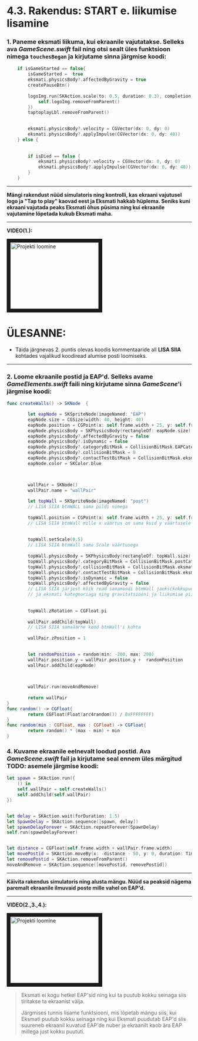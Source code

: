 
# 4.3. Rakendus: START e. liikumise lisamine


### 1. Paneme eksmati liikuma, kui ekraanile vajutatakse. Selleks ava *GameScene.swift* fail ning otsi sealt üles funktsioon nimega ```touchesBegan``` ja kirjutame sinna järgmise koodi:

```swift
    if isGameStarted == false{
        isGameStarted =  true
        eksmati.physicsBody?.affectedByGravity = true
        createPauseBtn()
        
        logoImg.run(SKAction.scale(to: 0.5, duration: 0.3), completion: {
            self.logoImg.removeFromParent()
        })
        taptoplayLbl.removeFromParent()

       
        eksmati.physicsBody?.velocity = CGVector(dx: 0, dy: 0)
        eksmati.physicsBody?.applyImpulse(CGVector(dx: 0, dy: 40))
    } else {
    
 
        if isDied == false {
            eksmati.physicsBody?.velocity = CGVector(dx: 0, dy: 0)
            eksmati.physicsBody?.applyImpulse(CGVector(dx: 0, dy: 40))
        }
    }
```   
---   

**Mängi rakendust nüüd simulatoris ning kontrolli, kas ekraani vajutusel logo ja "Tap to play" kaovad eest ja Eksmati hakkab hüplema. Seniks kuni ekraani vajutada peaks Eksmati õhus püsima ning kui ekraanile vajutamine lõpetada kukub Eksmati maha.**

---

**VIDEO(1.):**

<a href="https://youtu.be/zuuT1pb8cfA
" target="_blank"><img src="http://img.youtube.com/vi/zuuT1pb8cfA/0.jpg" 
alt="Projekti loomine" width="240" height="180" border="10" /></a>

# ÜLESANNE:
* Täida järgnevas 2. puntis olevas koodis kommentaaride all **LISA SIIA** kohtades vajalikud koodiread alumise posti loomiseks.
---

### 2. Loome ekraanile postid ja EAP'd. Selleks avame *GameElements.swift* faili ning kirjutame sinna *GameScene*'i järgmise koodi:

``` swift
func createWalls() -> SKNode  {

        let eapNode = SKSpriteNode(imageNamed: "EAP")
        eapNode.size = CGSize(width: 40, height: 40)
        eapNode.position = CGPoint(x: self.frame.width + 25, y: self.frame.height / 2)
        eapNode.physicsBody = SKPhysicsBody(rectangleOf: eapNode.size)
        eapNode.physicsBody?.affectedByGravity = false
        eapNode.physicsBody?.isDynamic = false
        eapNode.physicsBody?.categoryBitMask = CollisionBitMask.EAPCategory
        eapNode.physicsBody?.collisionBitMask = 0
        eapNode.physicsBody?.contactTestBitMask = CollisionBitMask.eksmatiCategory
        eapNode.color = SKColor.blue
        


        wallPair = SKNode()
        wallPair.name = "wallPair"
        
        let topWall = SKSpriteNode(imageNamed: "post")
        // LISA SIIA btmWALL sama pildi nimega
        
        topWall.position = CGPoint(x: self.frame.width + 25, y: self.frame.height / 2 + 420)
        // LISA SIIA btmWall mille x väärtus on sama kuid y väärtusele mitte ei liideta vaid lahutatakse 420
        
        
        topWall.setScale(0.5)
        // LISA SIIA btmWall sama Scale väärtusega
        
        topWall.physicsBody = SKPhysicsBody(rectangleOf: topWall.size)
        topWall.physicsBody?.categoryBitMask = CollisionBitMask.postCategory
        topWall.physicsBody?.collisionBitMask = CollisionBitMask.eksmatiCategory
        topWall.physicsBody?.contactTestBitMask = CollisionBitMask.eksmatiCategory
        topWall.physicsBody?.isDynamic = false
        topWall.physicsBody?.affectedByGravity = false
        // LISA SIIA järjest kõik read samamoodi btmWall jaoks(kokkupuuted posti
        // ja eksmati kategooriaga ning gravitatsiooni ja liikumise piiramine)
        
        
        topWall.zRotation = CGFloat.pi
        
        wallPair.addChild(topWall)
        // LISA SIIA samaäärne kood btmWall'i kohta
        
        wallPair.zPosition = 1
        

        let randomPosition = random(min: -200, max: 200)
        wallPair.position.y = wallPair.position.y +  randomPosition
        wallPair.addChild(eapNode)
        
        

        wallPair.run(moveAndRemove)
        
        return wallPair
}
func random() -> CGFloat{
        return CGFloat(Float(arc4random()) / 0xFFFFFFFF)
}
func random(min : CGFloat, max : CGFloat) -> CGFloat{
        return random() * (max - min) + min
}
``` 

### 4. Kuvame ekraanile eelnevalt loodud postid. Ava *GameScene.swift* fail ja kirjutame seal ennem üles märgitud **TODO:** asemele  järgmise koodi:

```swift 
let spawn = SKAction.run({
    () in
    self.wallPair = self.createWalls()
    self.addChild(self.wallPair)
})


let delay = SKAction.wait(forDuration: 1.5)
let SpawnDelay = SKAction.sequence([spawn, delay])
let spawnDelayForever = SKAction.repeatForever(SpawnDelay)
self.run(spawnDelayForever)


let distance = CGFloat(self.frame.width + wallPair.frame.width)
let movePostid = SKAction.moveBy(x: -distance - 50, y: 0, duration: TimeInterval(0.008 * distance))
let removePostid = SKAction.removeFromParent()
moveAndRemove = SKAction.sequence([movePostid, removePostid])
``` 
---   

**Käivita rakendus simulatoris ning alusta mängu. Nüüd sa peaksid nägema paremalt ekraanile ilmuvaid poste mille vahel on EAP'd.** 

---

**VIDEO(2.,3.,4.):**

<a href="https://youtu.be/_z-FwQuJikQ
" target="_blank"><img src="http://img.youtube.com/vi/_z-FwQuJikQ/0.jpg" 
alt="Projekti loomine" width="240" height="180" border="10" /></a>

>Eksmati ei kogu hetkel EAP'sid ning kui ta puutub kokku seinaga siis tiritakse ta ekraanist välja. 
>
>Järgmises tunnis lisame funktsiooni, mis lõpetab mängu siis, kui Eksmati puutub kokku seinaga ning kui Eksmati puudutab EAP'd siis suureneb ekraanil kuvatud EAP'de nuber ja ekraanilt kaob ära EAP millega just kokku puututi.
